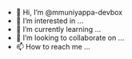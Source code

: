 - 👋 Hi, I’m @mmuniyappa-devbox
- 👀 I’m interested in ...
- 🌱 I’m currently learning ...
- 💞️ I’m looking to collaborate on ...
- 📫 How to reach me ...

<!---
mmuniyappa-devbox/mmuniyappa-devbox is a ✨ special ✨ repository because its `README.md` (this file) appears on your GitHub profile.
You can click the Preview link to take a look at your changes.
--->
